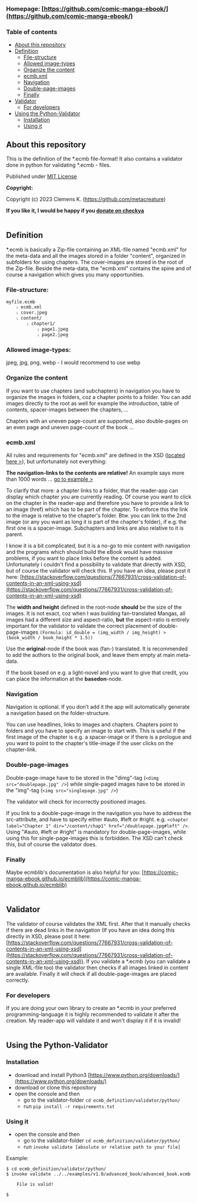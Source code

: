 ### Homepage: [https://github.com/comic-manga-ebook/](https://github.com/comic-manga-ebook/)

### Table of contents
- [About this repository](#about-this-repository)
- [Definition](#definition)
  - [File-structure](#file-structure)
  - [Allowed image-types](#allowed-image-types)
  - [Organize the content](#organize-the-content)
  - [ecmb.xml](#ecmbxml)
  - [Navigation](#navigation)
  - [Double-page-images](#double-page-images)
  - [Finally](#finally)
- [Validator](#validator)
  - [For developers](#for-developers)
- [Using the Python-Validator](#using-the-python-validator)
  - [Installation](#installation)
  - [Using it](#using-it)


## About this repository
This is the definition of the *.ecmb file-format! It also contains a validator done in python for validating *.ecmb - files.

Published under [MIT License](https://choosealicense.com/licenses/mit/)

**Copyright:**

Copyright (c) 2023 Clemens K. (https://github.com/metacreature)

**If you like it, I would be happy if you  [donate on checkya](https://checkya.com/1hhp2cpit9eha/payme)**<br /><br />

## Definition
*.ecmb is basically a Zip-file containing an XML-file named "ecmb.xml" for the meta-data and all the images stored in a folder "content", organized in subfolders for using chapters. The cover-images are stored in the root of the Zip-file.
Beside the meta-data, the "ecmb.xml" contains the spine and of course a navigation which gives you many opportunities.
### File-structure:
```
myfile.ecmb
    ˪ ecmb.xml
    ˪ cover.jpeg
    ˪ content/
        ˪ chapter1/
            ˪ page1.jpeg
            ˪ page2.jpeg
```
### Allowed image-types:
jpeg, jpg, png, webp - I would recommend to use webp

### Organize the content
If you want to use chapters (and subchapters) in navigation you have to organize the images in folders, coz a chapter points to a folder. You can add images directly to the root as well for example the introduction, table of contents, spacer-images between the chapters, … 

Chapters with an uneven page-count are supported, also double-pages on an even page and uneven page-count of the book …

### ecmb.xml
All rules and requirements for "ecmb.xml" are defined in the XSD ([located here >](https://github.com/metacreature/ecmb_definition/tree/master/schema)), but unfortunately not everything:

**The navigation-links to the contents are relative!** An example says more than 1000 words ... [go to example >](https://github.com/metacreature/ecmb_definition/blob/master/examples/v1.0/advanced_book/advanced_book.ecmb_unpacked/ecmb.xml)

To clarify that more: a chapter links to a folder, that the reader-app can display which chapter you are currently reading. Of course you want to click on the chapter in the reader-app and therefore you have to provide a link to an image (href) which has to be part of the chapter. To enforce this the link to the image is relative to the chapter's folder. Btw. you can link to the 2nd image (or any you want as long it is part of the chapter's folder), if e.g. the first one is a spacer-image. Subchapters and links are also relative to it is parent.

I know it is a bit complicated, but it is a no-go to mix content with navigation and the programs which should build the eBook would have massive problems, if you want to place links before the content is added.
Unfortunately I couldn't find a possibility to validate that directly with XSD, but of course the validator will check this. If you have an idea, please post it here: [https://stackoverflow.com/questions/77667931/cross-validation-of-contents-in-an-xml-using-xsd](https://stackoverflow.com/questions/77667931/cross-validation-of-contents-in-an-xml-using-xsd)

The **width and height** defined in the root-node **should** be the size of the images. It is not exact, coz when I was building fan-translated Mangas, all images had a different size and aspect-ratio, **but** the aspect-ratio is entirely important for the validator to validate the correct placement of double-page-images `(Formula: id_double = (img_width / img_height) > (book_width / book_height * 1.5))`

Use the **original**-node if the book was (fan-) translated. It is recommended to add the authors to the original book, and leave them empty at main meta-data.

If the book based on e.g. a light-novel and you want to give that credit, you can place the information at the **basedon**-node.

### Navigation
Navigation is optional. If you don’t add it the app will automatically generate a navigation based on the folder-structure.

You can use headlines, links to images and chapters. Chapters point to folders and you have to specify an image to start with. This is useful if the first image of the chapter is e.g. a spacer-image or if there is a prologue and you want to point to the chapter's title-image if the user clicks on the chapter-link.

### Double-page-images
Double-page-image have to be stored in the "dimg"-tag (`<dimg src="doublepage.jpg" />`)  while single-paged images have to be stored in the "img"-tag (`<img src="singlepage.jpg" />`)

The validator will check for incorrectly positioned images.

If you link to a double-page-image in the navigation you have to address the src-attribute, and have to specify either #auto, #left or #right. e.g. `<chapter label="Chapter 1" dir="/content/chap1" href="/doublepage.jpg#left" />`. Using "#auto, #left or #right" is mandatory for double-page-images, while using this for single-page-images this is forbidden. The XSD can't check this, but of course the validator does.

### Finally
Maybe ecmblib's documentation is also helpful for you: [https://comic-manga-ebook.github.io/ecmblib](https://comic-manga-ebook.github.io/ecmblib)<br /><br />

## Validator
The validator of course validates the XML first. After that it manually checks if there are dead links in the navigation (If you have an idea doing this directly in XSD, please post it here: [https://stackoverflow.com/questions/77667931/cross-validation-of-contents-in-an-xml-using-xsd](https://stackoverflow.com/questions/77667931/cross-validation-of-contents-in-an-xml-using-xsd)).
If you validate a *.ecmb (you can validate a single XML-file too) the validator then checks if all images linked in content are available. Finally it will check if all double-page-images are placed correctly.

### For developers
If you are doing your own library to create an *.ecmb in your preferred programming-language it is highly recommended to validate it after the creation. My reader-app will validate it and won't display it if it is invalid!<br /><br />

## Using the Python-Validator
### Installation
- download and install Python3 [https://www.python.org/downloads/](https://www.python.org/downloads/)
- download or clone this repository
- open the console and then
    - go to the validator-folder `cd ecmb_definition/validator/python/`
    - run `pip install -r requirements.txt`
 
### Using it
- open the console and then
    - go to the validator-folder `cd ecmb_definition/validator/python/`
    - run `invoke validate [absolute or relative path to your file]`

Example:
```
$ cd ecmb_definition/validator/python/
$ invoke validate ../../examples/v1.0/advanced_book/advanced_book.ecmb

    File is valid!

$
```


